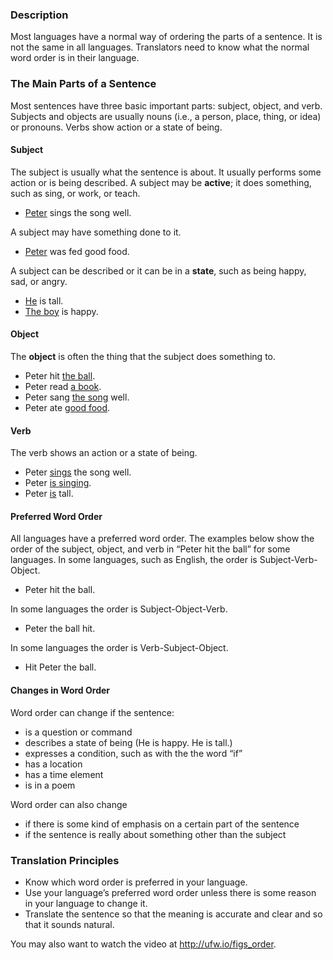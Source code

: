 
### Description

Most languages have a normal way of ordering the parts of a sentence. It is not the same in all languages. Translators need to know what the normal word order is in their language.

### The Main Parts of a Sentence

Most sentences have three basic important parts: subject, object, and verb. Subjects and objects are usually nouns (i.e., a person, place, thing, or idea) or pronouns. Verbs show action or a state of being.

#### Subject

The subject is usually what the sentence is about. It usually performs some action or is being described.
A subject may be **active**; it does something, such as sing, or work, or teach.

* <u>Peter</u> sings the song well.

A subject may have something done to it.

* <u>Peter</u> was fed good food.

A subject can be described or it can be in a **state**, such as being happy, sad, or angry.

* <u>He</u> is tall.
* <u>The boy</u> is happy.

#### Object

The **object** is often the thing that the subject does something to.

* Peter hit <u>the ball</u>.
* Peter read <u>a book</u>.
* Peter sang <u>the song</u> well.
* Peter ate <u>good food</u>.


#### Verb

The verb shows an action or a state of being.

* Peter <u>sings</u> the song well.
* Peter <u>is singing</u>.
* Peter <u>is</u> tall.

#### Preferred Word Order

All languages have a preferred word order. The examples below show the order of the subject, object, and verb in “Peter hit the ball” for some languages.
In some languages, such as English, the order is Subject-Verb-Object.

* Peter hit the ball.

In some languages the order is Subject-Object-Verb.

* Peter the ball hit.

In some languages the order is Verb-Subject-Object.

* Hit Peter the ball.

#### Changes in Word Order

Word order can change if the sentence:

* is a question or command
* describes a state of being (He is happy. He is tall.)
* expresses a condition, such as with the the word “if”
* has a location
* has a time element
* is in a poem

Word order can also change

* if there is some kind of emphasis on a certain part of the sentence
* if the sentence is really about something other than the subject

### Translation Principles

* Know which word order is preferred in your language.
* Use your language’s preferred word order unless there is some reason in your language to change it.
* Translate the sentence so that the meaning is accurate and clear and so that it sounds natural.


You may also want to watch the video at http://ufw.io/figs_order.